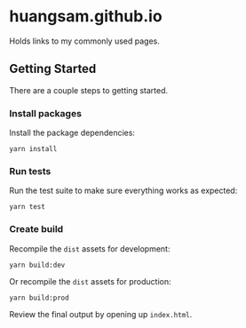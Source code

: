 # huangsam.github.io

Holds links to my commonly used pages.

## Getting Started

There are a couple steps to getting started.

### Install packages

Install the package dependencies:

    yarn install

### Run tests

Run the test suite to make sure everything works as expected:

    yarn test

### Create build

Recompile the `dist` assets for development:

    yarn build:dev

Or recompile the `dist` assets for production:

    yarn build:prod

Review the final output by opening up `index.html`.
